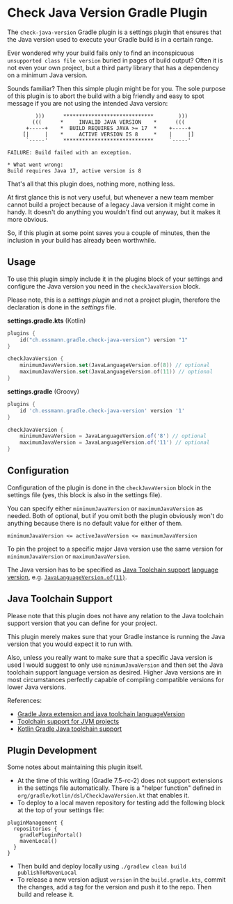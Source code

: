 # Check Java Version Gradle Plugin

The `check-java-version` Gradle plugin is a settings plugin that ensures that
the Java version used to execute your Gradle build is in a certain range. 

Ever wondered why your build fails only to find an inconspicuous 
`unsupported class file version` buried in pages of build output?
Often it is not even your own project, but a third party library that has a
dependency on a minimum Java version.

Sounds familiar? Then this simple plugin might be for you. The sole purpose 
of this plugin is to abort the build with a big friendly and easy to spot
message if you are not using the intended Java version:

```
         )))      *****************************        )))
        (((      *     INVALID JAVA VERSION    *      (((
      +-----+    *  BUILD REQUIRES JAVA >= 17  *    +-----+
     [|     |    *     ACTIVE VERSION IS 8     *    |     |]
      `-----'     *****************************     `-----'

FAILURE: Build failed with an exception.

* What went wrong:
Build requires Java 17, active version is 8
```

That's all that this plugin does, nothing more, nothing less.

At first glance this is not very useful, but whenever a new team member cannot
build a project because of a legacy Java version it might come in handy. It 
doesn't do anything you wouldn't find out anyway, but it makes it more obvious.

So, if this plugin at some point saves you a couple of minutes, then the 
inclusion in your build has already been worthwhile.

## Usage

To use this plugin simply include it in the plugins block of your settings
and configure the Java version you need in the `checkJavaVersion` block.

Please note, this is a _settings plugin_ and not a project plugin, therefore 
the declaration is done in the _settings_ file.

**settings.gradle.kts** (Kotlin)
```kotlin
plugins {
    id("ch.essmann.gradle.check-java-version") version "1"
}

checkJavaVersion {
	minimumJavaVersion.set(JavaLanguageVersion.of(8)) // optional
	maximumJavaVersion.set(JavaLanguageVersion.of(11)) // optional
}
```

**settings.gradle** (Groovy)
```groovy
plugins {
    id 'ch.essmann.gradle.check-java-version' version '1'
}

checkJavaVersion {
	minimumJavaVersion = JavaLanguageVersion.of('8') // optional
	maximumJavaVersion = JavaLanguageVersion.of('11') // optional
}
```

## Configuration

Configuration of the plugin is done in the `checkJavaVersion` block in the
settings file (yes, this block is also in the settings file).

You can specify either `minimumJavaVersion` or `maximumJavaVersion` as needed.
Both of optional, but if you omit both the plugin obviously won't do anything
because there is no default value for either of them.

```
minimumJavaVersion <= activeJavaVersion <= maximumJavaVersion
```

To pin the project to a specific major Java version use the same version
for `minimumJavaVersion` or `maximumJavaVersion`.

The Java version has to be specified as 
[Java Toolchain support](https://docs.gradle.org/current/userguide/toolchains.html)
[language version](https://docs.gradle.org/current/javadoc/org/gradle/jvm/toolchain/JavaLanguageVersion.html),
e.g. [`JavaLanguageVersion.of(11)`](https://docs.gradle.org/current/javadoc/org/gradle/jvm/toolchain/JavaLanguageVersion.html).

## Java Toolchain Support

Please note that this plugin does not have any relation to the Java toolchain
support version that you can define for your project.

This plugin merely makes sure that your Gradle instance is running the Java
version that you would expect it to run with.

Also, unless you really want to make sure that a specific Java version is used 
I would suggest to only use `minimumJavaVersion` and then set the Java 
toolchain support language version as desired. Higher Java versions are in
most circumstances perfectly capable of compiling compatible versions for 
lower Java versions.

References:
- [Gradle Java extension and java toolchain languageVersion](https://docs.gradle.org/current/userguide/java_plugin.html#sec:java-extension)
- [Toolchain support for JVM projects](https://docs.gradle.org/current/userguide/toolchains.html)
- [Kotlin Gradle Java toolchain support](https://kotlinlang.org/docs/gradle.html#gradle-java-toolchains-support)

## Plugin Development

Some notes about maintaining this plugin itself.

- At the time of this writing (Gradle 7.5-rc-2) does not support extensions
  in the settings file automatically. There is a "helper function" defined in
  `org/gradle/kotlin/dsl/CheckJavaVersion.kt` that enables it.
- To deploy to a local maven repository for testing add the following block
  at the top of your settings file:
```
pluginManagement {
  repositories {
    gradlePluginPortal()
    mavenLocal()
  }
}
```
- Then build and deploy locally using `./gradlew clean build publishToMavenLocal`
- To release a new version adjust `version` in the `build.gradle.kts`,
  commit the changes, add a tag for the version and push it to the repo.
  Then build and release it.
